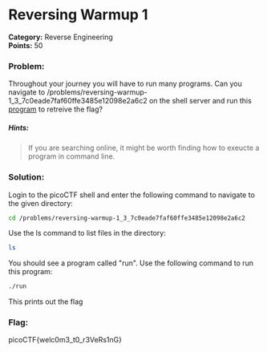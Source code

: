 # Reversing Warmup 1
__Category:__ Reverse Engineering  
__Points:__ 50

### Problem:

Throughout your journey you will have to run many programs. Can you navigate to /problems/reversing-warmup-1_3_7c0eade7faf60ffe3485e12098e2a6c2 on the shell server and run this [program](https://2018shell3.picoctf.com/static/ed5cc27f269a3a4653f0a65b2e8a2d46/run) to retreive the flag?

##### Hints:
> If you are searching online, it might be worth finding how to exeucte a program in command line.

### Solution:

Login to the picoCTF shell and enter the following command to navigate to the given directory:

```bash
cd /problems/reversing-warmup-1_3_7c0eade7faf60ffe3485e12098e2a6c2
```

Use the ls command to list files in the directory:

```bash
ls
```

You should see a program called "run". Use the following command to run this program:

```bash
./run
```

This prints out the flag

### Flag:

picoCTF{welc0m3_t0_r3VeRs1nG}

